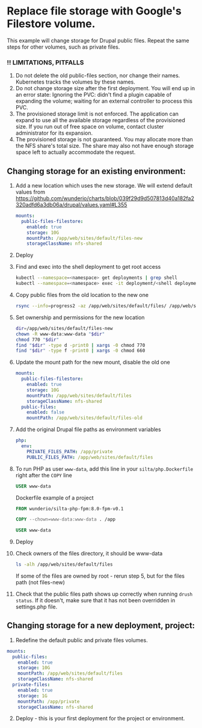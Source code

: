 # Replace file storage with Google's Filestore volume.

This example will change storage for Drupal public files.
Repeat the same steps for other volumes, such as private files. 

### !! LIMITATIONS, PITFALLS
1. Do not delete the old public-files section, nor change their names. Kubernetes tracks the volumes by these names.
2. Do not change storage size after the first deployment. You will end up in an error state: Ignoring the PVC: didn't find a plugin capable of expanding the volume; waiting for an external controller to process this PVC.
3. The provisioned storage limit is not enforced. The application can expand to use all the available storage regardless of the provisioned size.
If you run out of free space on volume, contact cluster administrator for its expansion.
4. The provisioned storage is not guaranteed. You may allocate more than the NFS share's total size. The share may also not have enough storage space left to actually accommodate the request.

## Changing storage for an existing environment:

1. Add a new location which uses the new storage. We will extend default values from https://github.com/wunderio/charts/blob/039f29d9d507813d40a182fa2320adfd6a3db06a/drupal/values.yaml#L355
    ```yaml
    mounts:
      public-files-filestore:
        enabled: true
        storage: 10G
        mountPath: /app/web/sites/default/files-new
        storageClassName: nfs-shared
    ```

2. Deploy

3. Find and exec into the shell deployment to get root access
    ```bash
    kubectl --namespace=<namespace> get deployments | grep shell
    kubectl --namespace=<namespace> exec -it deployment/<shell deployment name> -- sh
    ```

4. Copy public files from the old location to the new one
    ```bash
    rsync --info=progress2 -az /app/web/sites/default/files/ /app/web/sites/default/files-new/
    ```

5. Set ownership and permissions for the new location
    ```bash
    dir=/app/web/sites/default/files-new
    chown -R www-data:www-data "$dir"
    chmod 770 "$dir"
    find "$dir" -type d -print0 | xargs -0 chmod 770
    find "$dir" -type f -print0 | xargs -0 chmod 660
    ```

6. Update the mount path for the new mount, disable the old one
    ```yaml
    mounts:
      public-files-filestore:
        enabled: true
        storage: 10G
        mountPath: /app/web/sites/default/files
        storageClassName: nfs-shared
      public-files:
        enabled: false
        mountPath: /app/web/sites/default/files-old
    ```

7. Add the original Drupal file paths as environment variables
    ```yaml
    php:
      env:
        PRIVATE_FILES_PATH: /app/private
        PUBLIC_FILES_PATH: /app/web/sites/default/files
    ```
   
8. To run PHP as user `www-data`, add this line in your `silta/php.Dockerfile` right after the `COPY` line
    ```dockerfile
    USER www-data
    ```
    Dockerfile example of a project
    ```dockerfile
    FROM wunderio/silta-php-fpm:8.0-fpm-v0.1
    
    COPY --chown=www-data:www-data . /app
    
    USER www-data
    ```

9. Deploy

10. Check owners of the files directory, it should be www-data
    ```bash
    ls -alh /app/web/sites/default/files
    ```
    If some of the files are owned by root - rerun step 5, but for the files path (not files-new)
    
11. Check that the public files path shows up correctly when running `drush status`.
    If it doesn't, make sure that it has not been overridden in settings.php file.

## Changing storage for a new deployment, project:

1. Redefine the default public and private files volumes.
```yaml
mounts:
  public-files:
    enabled: true
    storage: 10G
    mountPath: /app/web/sites/default/files
    storageClassName: nfs-shared
  private-files:
    enabled: true
    storage: 1G
    mountPath: /app/private
    storageClassName: nfs-shared
```
2. Deploy - this is your first deployment for the project or environment.
